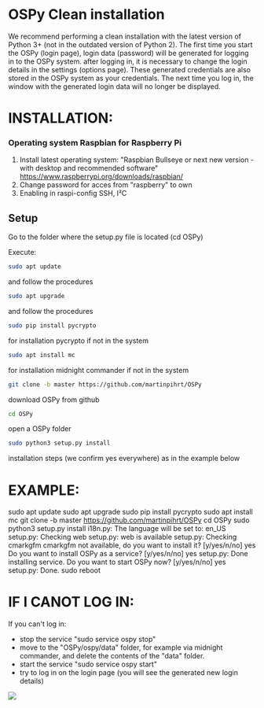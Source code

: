 OSPy Clean installation
====
We recommend performing a clean installation with the latest version of Python 3+ (not in the outdated version of Python 2). The first time you start the OSPy (login page), login data (password) will be generated for logging in to the OSPy system. after logging in, it is necessary to change the login details in the settings (options page). These generated credentials are also stored in the OSPy system as your credentials. The next time you log in, the window with the generated login data will no longer be displayed.

INSTALLATION:
===========

### Operating system Raspbian for Raspberry Pi
1. Install latest operating system: "Raspbian Bullseye or next new version -  with desktop and recommended software" https://www.raspberrypi.org/downloads/raspbian/
2. Change password for acces from "raspberry" to own
3. Enabling in raspi-config SSH, I²C

## Setup
Go to the folder where the setup.py file is located (cd OSPy)

Execute: 
```bash
sudo apt update
```
and follow the procedures

```bash
sudo apt upgrade
```
and follow the procedures 

```bash
sudo pip install pycrypto
```
for installation pycrypto if not in the system

```bash
sudo apt install mc
```
for installation midnight commander if not in the system

```bash
git clone -b master https://github.com/martinpihrt/OSPy
```
download OSPy from github

```bash
cd OSPy
```
open a OSPy folder

```bash
sudo python3 setup.py install 
```
installation steps (we confirm yes everywhere) as in the example below

EXAMPLE:
===========
sudo apt update
sudo apt upgrade
sudo pip install pycrypto
sudo apt install mc
git clone -b master https://github.com/martinpihrt/OSPy
cd OSPy
sudo python3 setup.py install
i18n.py: The language will be set to: en_US
setup.py: Checking web
setup.py: web is available
setup.py: Checking cmarkgfm
cmarkgfm not available, do you want to install it? [y/yes/n/no]
yes
Do you want to install OSPy as a service? [y/yes/n/no]
yes
setup.py: Done installing service.
Do you want to start OSPy now? [y/yes/n/no]
yes
setup.py: Done.
sudo reboot

IF I CANOT LOG IN:
===========
If you can't log in:
- stop the service "sudo service ospy stop"
- move to the "OSPy/ospy/data" folder, for example via midnight commander, and delete the contents of the "data" folder.
- start the service "sudo service ospy start"
- try to log in on the login page (you will see the generated new login details)

[![](https://github.com/martinpihrt/OSPy/blob/master/ospy/images/generatedlogin.png?raw=true)](https://github.com/martinpihrt/OSPy/blob/master/ospy/images/generatedlogin.png)</br>